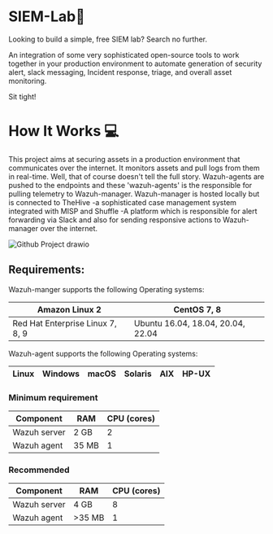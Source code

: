 # SIEM-Lab🚨
Looking to build a simple, free SIEM lab? Search no further. 

An integration of some very sophisticated open-source tools to work together in your production environment to automate generation of security alert, slack messaging, Incident response, triage, and overall asset monitoring.

Sit tight!
<h1>How It Works 💻</h1>
This project aims at securing assets in a production environment that communicates over the internet. It monitors assets and pull logs from them in real-time. 
Well, that of course doesn't tell the full story. 
Wazuh-agents are pushed to the endpoints and these 'wazuh-agents' is the responsible for pulling telemetry to Wazuh-manager.
Wazuh-manager is hosted locally but is connected to TheHive -a sophisticated case management system integrated with MISP and Shuffle -A platform which is responsible for alert forwarding via Slack and also for sending responsive actions to Wazuh-manager over the internet.

![Github Project drawio](https://github.com/EmmyNwani/SIEM-Lab/assets/114263866/fa7ccf50-aa30-445d-92dc-1f0bdc8ecac7)

<h2>Requirements:</h2>
Wazuh-manger supports the following Operating systems:

|Amazon Linux 2| CentOS 7, 8|
|-------------| ------------|
|Red Hat Enterprise Linux 7, 8, 9| Ubuntu 16.04, 18.04, 20.04, 22.04 |

Wazuh-agent supports the following Operating systems:

|Linux |Windows|macOS|Solaris|AIX|HP-UX|
|------|-------|-----|-------|---|-----|
<h3>Minimum requirement</h3>

|Component|RAM | CPU (cores)|
|-------------|-------|---|
|Wazuh server | 2 GB  | 2 |
|Wazuh agent  | 35 MB | 1 |


<h3>Recommended</h3>

|Component|RAM| CPU (cores)|
|-------------|---|---|
|Wazuh server | 4 GB | 8 |
|Wazuh agent  | >35 MB | 1 |
